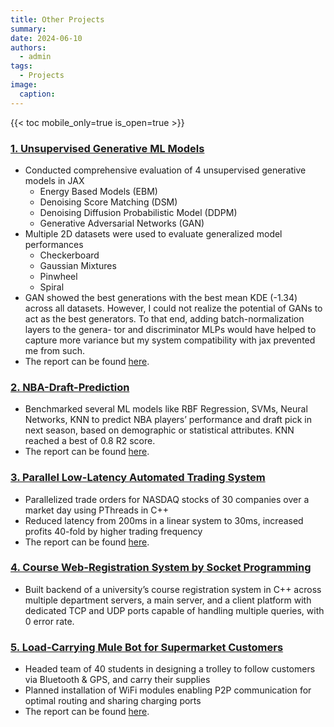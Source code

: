```yaml
---
title: Other Projects
summary: 
date: 2024-06-10
authors:
  - admin
tags:
  - Projects
image:
  caption:
---
```


{{< toc mobile_only=true is_open=true >}}

### [1. Unsupervised Generative ML Models](https://github.com/jenashauryasikt/Unsupervised-Generative-ML-Models)
- Conducted comprehensive evaluation of 4 unsupervised generative models in JAX
  - Energy Based Models (EBM)
  - Denoising Score Matching (DSM)
  - Denoising Diffusion Probabilistic Model (DDPM)
  - Generative Adversarial Networks (GAN)
- Multiple 2D datasets were used to evaluate generalized model performances
  - Checkerboard
  - Gaussian Mixtures
  - Pinwheel
  - Spiral
- GAN showed the best generations with the best mean KDE (-1.34) across all datasets. However, I could not realize the potential of GANs to act as the best generators. To that end, adding batch-normalization layers to the genera- tor and discriminator MLPs would have helped to capture more variance but my system compatibility with jax prevented me from such.
- The report can be found [here](Unsupervised.pdf).

### [2. NBA-Draft-Prediction](https://github.com/jenashauryasikt/NBA-Draft-Prediction)
- Benchmarked several ML models like RBF Regression, SVMs, Neural Networks, KNN to predict NBA players’ performance and draft pick in next season, based on demographic or statistical attributes. KNN reached a best of 0.8 R2 score.
- The report can be found [here](ShauryasiktJena_Project_NBA_Report.pdf).

### [3. Parallel Low-Latency Automated Trading System](https://github.com/jenashauryasikt/EE451-Project)
- Parallelized trade orders for NASDAQ stocks of 30 companies over a market day using PThreads in C++
- Reduced latency from 200ms in a linear system to 30ms, increased profits 40-fold by higher trading frequency
- The report can be found [here](TradingSystemParallel.pdf).

### [4. Course Web-Registration System by Socket Programming](https://github.com/jenashauryasikt/Course-Registration-Backend)
- Built backend of a university’s course registration system in C++ across multiple department servers, a main server,
and a client platform with dedicated TCP and UDP ports capable of handling multiple queries, with 0 error rate.

### [5. Load-Carrying Mule Bot for Supermarket Customers](https://github.com/jenashauryasikt/IITDelhi-Design-Systems-Laboratory/tree/main/Experiment%202-Communicatong%20Mule%20Bots)
- Headed team of 40 students in designing a trolley to follow customers via Bluetooth & GPS, and carry their supplies
- Planned installation of WiFi modules enabling P2P communication for optimal routing and sharing charging ports
- The report can be found [here](MuleBot.pdf).